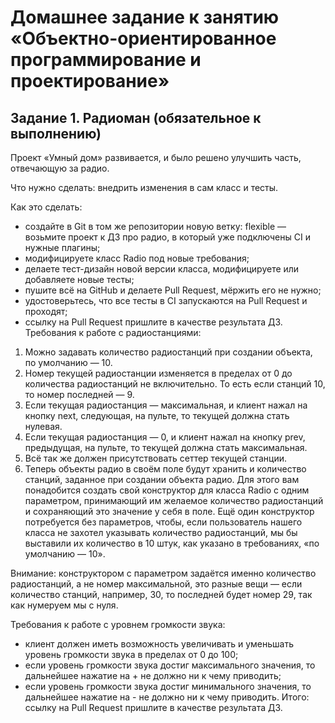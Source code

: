 # Домашнее задание к занятию «Объектно-ориентированное программирование и проектирование»
## Задание 1. Радиоман (обязательное к выполнению)
Проект «Умный дом» развивается, и было решено улучшить часть, отвечающую за радио.

Что нужно сделать: внедрить изменения в сам класс и тесты.

Как это сделать:

- создайте в Git в том же репозитории новую ветку: flexible — возьмите проект к ДЗ про радио, в который уже подключены CI и нужные плагины;
- модифицируете класс Radio под новые требования;
- делаете тест-дизайн новой версии класса, модифицируете или добавляете новые тесты;
- пушите всё на GitHub и делаете Pull Request, мёржить его не нужно;
- удостоверьтесь, что все тесты в CI запускаются на Pull Request и проходят;
- ссылку на Pull Request пришлите в качестве результата ДЗ.
Требования к работе с радиостанциями:

1. Можно задавать количество радиостанций при создании объекта, по умолчанию — 10.
2. Номер текущей радиостанции изменяется в пределах от 0 до количества радиостанций не включительно. То есть если станций 10, то номер последней — 9.
3. Если текущая радиостанция — максимальная, и клиент нажал на кнопку next, следующая, на пульте, то текущей должна стать нулевая.
4. Если текущая радиостанция — 0, и клиент нажал на кнопку prev, предыдущая, на пульте, то текущей должна стать максимальная.
5. Всё так же должен присутствовать сеттер текущей станции.
6. Теперь объекты радио в своём поле будут хранить и количество станций, заданное при создании объекта радио. Для этого вам понадобится создать свой конструктор для класса Radio с одним параметром, принимающий им желаемое количество радиостанций и сохраняющий это значение у себя в поле. Ещё один конструктор потребуется без параметров, чтобы, если пользователь нашего класса не захотел указывать количество радиостанций, мы бы выставили их количество в 10 штук, как указано в требованиях, «по умолчанию — 10».

Внимание: конструктором с параметром задаётся именно количество радиостанций, а не номер максимальной, это разные вещи — если количество станций, например, 30, то последней будет номер 29, так как нумеруем мы с нуля.

Требования к работе с уровнем громкости звука:

- клиент должен иметь возможность увеличивать и уменьшать уровень громкости звука в пределах от 0 до 100;
- если уровень громкости звука достиг максимального значения, то дальнейшее нажатие на + не должно ни к чему приводить;
- если уровень громкости звука достиг минимального значения, то дальнейшее нажатие на - не должно ни к чему приводить.
Итого: ссылку на Pull Request пришлите в качестве результата ДЗ.
